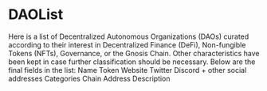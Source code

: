 # DAOList

Here is a list of Decentralized Autonomous Organizations (DAOs) curated according to their interest in Decentralized Finance (DeFi), Non-fungible Tokens (NFTs), Governance, or the Gnosis Chain. Other characteristics have been kept in case further classification should be necessary. Below are the final fields in the list: 
Name
Token
Website
Twitter
Discord + other social addresses
Categories
Chain
Address
Description

